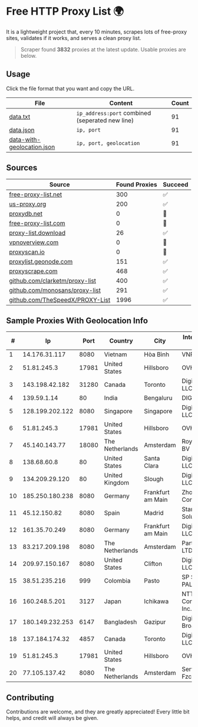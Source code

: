 
# Free HTTP Proxy List 🌍

It is a lightweight project that, every 10 minutes, scrapes lots of free-proxy sites, validates if it works, and serves a clean proxy list.


> Scraper found **3832** proxies at the latest update. Usable proxies are below.

## Usage

Click the file format that you want and copy the URL.


|File|Content|Count|
|----|-------|-----|
|[data.txt](https://raw.githubusercontent.com/themiralay/Proxy-List-World/master/data.txt)|`ip_address:port` combined (seperated new line)|91|
|[data.json](https://raw.githubusercontent.com/themiralay/Proxy-List-World/master/data.json)|`ip, port`|91|
|[data-with-geolocation.json](https://raw.githubusercontent.com/themiralay/Proxy-List-World/master/data-with-geolocation.json)|`ip, port, geolocation`|91|

## Sources

|Source|Found Proxies|Succeed|
|------|-------------|-------|
|[free-proxy-list.net](https://free-proxy-list.net)|300|✅|
|[us-proxy.org](https://www.us-proxy.org)|200|✅|
|[proxydb.net](http://proxydb.net)|0|🚫|
|[free-proxy-list.com](https://free-proxy-list.com/?page=&port=&type%5B%5D=http&type%5B%5D=https&up_time=0&search=Search)|0|🚫|
|[proxy-list.download](https://www.proxy-list.download/HTTP)|26|✅|
|[vpnoverview.com](https://vpnoverview.com/privacy/anonymous-browsing/free-proxy-servers)|0|🚫|
|[proxyscan.io](https://www.proxyscan.io)|0|🚫|
|[proxylist.geonode.com](https://proxylist.geonode.com/api/proxy-list?limit=300&page=1&sort_by=lastChecked&sort_type=desc&protocols=http,https)|151|✅|
|[proxyscrape.com](https://api.proxyscrape.com/v2/?request=displayproxies&protocol=http&timeout=10000&country=all&ssl=all&anonymity=all)|468|✅|
|[github.com/clarketm/proxy-list](https://raw.githubusercontent.com/clarketm/proxy-list/master/proxy-list-raw.txt)|400|✅|
|[github.com/monosans/proxy-list](https://raw.githubusercontent.com/monosans/proxy-list/main/proxies/http.txt)|291|✅|
|[github.com/TheSpeedX/PROXY-List](https://raw.githubusercontent.com/TheSpeedX/PROXY-List/master/http.txt)|1996|✅|


## Sample Proxies With Geolocation Info

|#|Ip|Port|Country|City|Internet Service Provider|
|-|--|----|-------|----|-------------------------|
|1|14.176.31.117|8080|Vietnam|Hòa Bình|VNPT|
|2|51.81.245.3|17981|United States|Hillsboro|OVH SAS|
|3|143.198.42.182|31280|Canada|Toronto|DigitalOcean, LLC|
|4|139.59.1.14|80|India|Bengaluru|DIGITALOCEAN|
|5|128.199.202.122|8080|Singapore|Singapore|DigitalOcean, LLC|
|6|51.81.245.3|17981|United States|Hillsboro|OVH SAS|
|7|45.140.143.77|18080|The Netherlands|Amsterdam|RoyaleHosting BV|
|8|138.68.60.8|80|United States|Santa Clara|DigitalOcean, LLC|
|9|134.209.29.120|80|United Kingdom|Slough|DigitalOcean, LLC|
|10|185.250.180.238|8080|Germany|Frankfurt am Main|ZhouyiSat Communications|
|11|45.12.150.82|8080|Spain|Madrid|Stark Industries Solutions LTD|
|12|161.35.70.249|8080|Germany|Frankfurt am Main|DigitalOcean, LLC|
|13|83.217.209.198|8080|The Netherlands|Amsterdam|Partner Hosting LTD|
|14|209.97.150.167|8080|United States|Clifton|DigitalOcean, LLC|
|15|38.51.235.216|999|Colombia|Pasto|SP SISTEMAS PALACIOS LTDA|
|16|160.248.5.201|3127|Japan|Ichikawa|NTT PC Communications, Inc.|
|17|180.149.232.253|6147|Bangladesh|Gazipur|Digi Jadoo Broadband Ltd|
|18|137.184.174.32|4857|Canada|Toronto|DigitalOcean, LLC|
|19|51.81.245.3|17981|United States|Hillsboro|OVH SAS|
|20|77.105.137.42|8080|The Netherlands|Amsterdam|Servers Tech Fzco|



## Contributing

Contributions are welcome, and they are greatly appreciated! Every
little bit helps, and credit will always be given.


